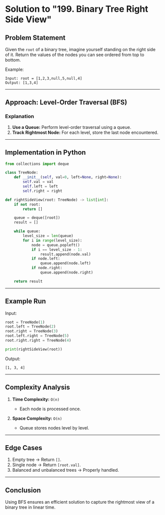 # Solution to "199. Binary Tree Right Side View"

## Problem Statement

Given the `root` of a binary tree, imagine yourself standing on the right side of it. Return the values of the nodes you can see ordered from top to bottom.

Example:

```
Input: root = [1,2,3,null,5,null,4]
Output: [1,3,4]
```

---

## Approach: Level-Order Traversal (BFS)

### Explanation

1. **Use a Queue:** Perform level-order traversal using a queue.
2. **Track Rightmost Node:** For each level, store the last node encountered.

---

## Implementation in Python

```python
from collections import deque

class TreeNode:
    def __init__(self, val=0, left=None, right=None):
        self.val = val
        self.left = left
        self.right = right

def rightSideView(root: TreeNode) -> list[int]:
    if not root:
        return []

    queue = deque([root])
    result = []

    while queue:
        level_size = len(queue)
        for i in range(level_size):
            node = queue.popleft()
            if i == level_size - 1:
                result.append(node.val)
            if node.left:
                queue.append(node.left)
            if node.right:
                queue.append(node.right)

    return result
```

---

## Example Run

Input:

```python
root = TreeNode(1)
root.left = TreeNode(2)
root.right = TreeNode(3)
root.left.right = TreeNode(5)
root.right.right = TreeNode(4)

print(rightSideView(root))
```

Output:

```
[1, 3, 4]
```

---

## Complexity Analysis

1. **Time Complexity:** `O(n)`
    
    - Each node is processed once.
2. **Space Complexity:** `O(n)`
    
    - Queue stores nodes level by level.

---

## Edge Cases

1. Empty tree → Return `[]`.
2. Single node → Return `[root.val]`.
3. Balanced and unbalanced trees → Properly handled.

---

## Conclusion

Using BFS ensures an efficient solution to capture the rightmost view of a binary tree in linear time.